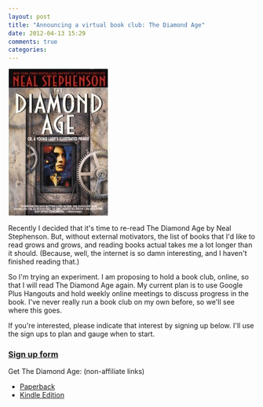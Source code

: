 ```yaml
---
layout: post
title: "Announcing a virtual book club: The Diamond Age"
date: 2012-04-13 15:29
comments: true
categories: 
---
```


![The Diamond Age book cover](/images/The_Diamond_Age.jpg)

Recently I decided that it's time to re-read The Diamond Age by Neal Stephenson. But, without external motivators, the list of books that I'd like to read grows and grows, and reading books actual takes me a lot longer than it should. (Because, well, the internet is so damn interesting, and I haven't finished reading that.)

So I'm trying an experiment. I am proposing to hold a book club, online, so that I will read The Diamond Age again. My current plan is to use Google Plus Hangouts and hold weekly online meetings to discuss progress in the book. I've never really run a book club on my own before, so we'll see where this goes.

If you're interested, please indicate that interest by signing up below. I'll use the sign ups to plan and gauge when to start.

### [Sign up form](https://docs.google.com/spreadsheet/viewform?formkey=dFBBNUJZcUZuX1Q3Uk5VbGRVRVNsQ3c6MQ#gid=0)

<p></p>

Get The Diamond Age: (non-affiliate links)

* [Paperback](http://www.amazon.com/The-Diamond-Age-Illustrated-Spectra/dp/0553380966/)
* [Kindle Edition](http://www.amazon.com/Diamond-Bantam-Spectra-Book-ebook/dp/B000FBJCKI/)
